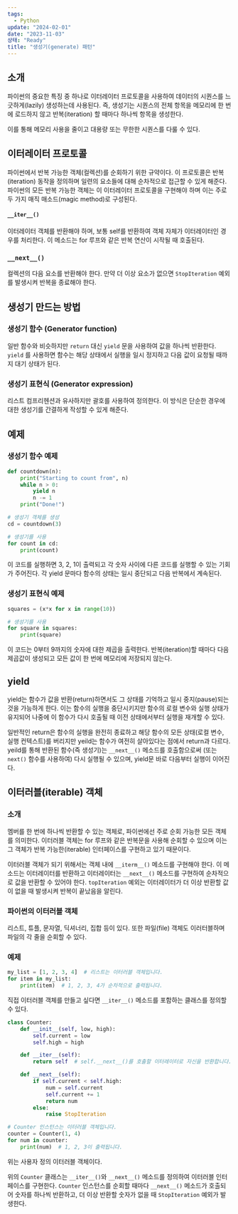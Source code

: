 ```yaml
---
tags:
  - Python
update: "2024-02-01"
date: "2023-11-03"
상태: "Ready"
title: "생성기(generate) 패턴"
---
```

## 소개

파이썬의 중요한 특징 중 하나로 이터레이터 프로토콜을 사용하여 데이터의 시퀀스를 느긋하게(lazily) 생성하는데 사용된다. 즉, 생성기는 시퀀스의 전체 항목을 메모리에 한 번에 로드하지 않고 반복(iteration) 할 때마다 하나씩 항목을 생성한다. 

이를 통해 메모리 사용을 줄이고 대용량 또는 무한한 시퀀스를 다룰 수 있다. 

## 이터레이터 프로토콜

파이썬에서 반복 가능한 객체(컬렉션)를 순회하기 위한 규약이다. 이 프로토콜은 반복(iteration) 동작을 정의하며 일련의 요소들에 대해 순차적으로 접근할 수 있게 해준다. 파이썬의 모든 반복 가능한 객체는 이 이터레이터 프로토콜을 구현해야 하며 이는 주로 두 가지 매직 매소드(magic method)로 구성된다. 

#### `__iter__()`

이터레이터 객체를 반환해야 하며, 보통 self를 반환하여 객체 자체가 이터레이터인 경우를 처리한다. 이 메소드는 for 루프와 같은 반복 연산이 시작될 때 호출된다. 

### `__next__()`

컬렉션의 다음 요소를 반환해야 한다. 만약 더 이상 요소가 없으면 `StopIteration` 예외를 발생시켜 반복을 종료해야 한다. 

## 생성기 만드는 방법

### 생성기 함수 (Generator function)

일반 함수와 비슷하지만 `return` 대신 `yield` 문을 사용하여 값을 하나씩 반환한다. `yield` 를 사용하면 함수는 해당 상태에서 실행을 일시 정지하고 다음 값이 요청될 때까지 대기 상태가 된다. 

### 생성기 표현식 (Generator expression)

리스트 컴프리헨션과 유사하지만 괄호를 사용하여 정의한다. 이 방식은 단순한 경우에 대한 생성기를 간결하게 작성할 수 있게 해준다. 

## 예제

### 생성기 함수 예제

```python
def countdown(n):
    print("Starting to count from", n)
    while n > 0:
        yield n
        n -= 1
    print("Done!")

# 생성기 객체를 생성
cd = countdown(3)

# 생성기를 사용
for count in cd:
    print(count)
```

이 코드를 실행하면 3, 2, 1이 출력되고 각 숫자 사이에 다른 코드를 실행할 수 있는 기회가 주어진다. 각 yield 문마다 함수의 상태는 일시 중단되고 다음 반복에서 계속된다. 

### 생성기 표현식 예제

```python
squares = (x*x for x in range(10))

# 생성기를 사용
for square in squares:
    print(square)
```

이 코드는 0부터 9까지의 숫자에 대한 제곱을 출력한다. 반복(iteration)할 때마다 다음 제곱값이 생성되고 모든 값이 한 번에 메모리에 저장되지 않는다. 

## yield

yield는 함수가 값을 반환(return)하면서도 그 상태를 기억하고 일시 중지(pause)되는 것을 가능하게 한다. 이는 함수의 실행을 중단시키지만 함수의 로컬 변수와 실행 상태가 유지되어 나중에 이 함수가 다시 호출될 때 이전 상태에서부터 실행을 재개할 수 있다. 

일반적인 return은 함수의 실행을 완전히 종료하고 해당 함수의 모든 상태(로컬 변수, 실행 컨텍스트)를 버리지만 yeild는 함수가 여전히 살아있다는 점에서 return과 다르다. yeild를 통해 반환된 함수(즉 생성기)는 `__next__()` 메소드를 호출함으로써 (또는 `next()` 함수를 사용하여) 다시 실행될 수 있으며, yield문 바로 다음부터 실행이 이어진다. 

## 이터러블(iterable) 객체

### 소개

멤버를 한 번에 하나씩 반환할 수 있는 객체로, 파이썬에선 주로 순회 가능한 모든 객체를 의미한다. 이터러블 객체는 for 루프와 같은 반복문을 사용해 순회할 수 있으며 이는 그 객체가 반복 가능한(iterable) 인터페이스를 구현하고 있기 때문이다. 

이터러블 객체가 되기 위해서는 객체 내에 `__iterm__()` 메소드를 구현해야 한다. 이 메소드는 이터레이터를 반환하고 이터레이터는 `__next__()` 메소드를 구현하여 순차적으로 값을 반환할 수 있어야 한다. `topIteration` 예외는 이터레이터가 더 이상 반환할 값이 없을 때 발생시켜 반복이 끝났음을 알린다.  

### 파이썬의 이터러블 객체

리스트, 튜플, 문자열, 딕셔너리, 집합 등이 있다. 또한 파일(file) 객체도 이러터블하며 파일의 각 줄을 순회할 수 있다. 

### 예제

```python
my_list = [1, 2, 3, 4]  # 리스트는 이터러블 객체입니다.
for item in my_list:
    print(item)  # 1, 2, 3, 4가 순차적으로 출력됩니다.
```

직접 이터러블 객체를 만들고 싶다면 `__iter__()` 메소드를 포함하는 클래스를 정의할 수 있다. 

```python
class Counter:
    def __init__(self, low, high):
        self.current = low
        self.high = high

    def __iter__(self):
        return self  # self.__next__()를 호출할 이터레이터로 자신을 반환합니다.

    def __next__(self):
        if self.current < self.high:
            num = self.current
            self.current += 1
            return num
        else:
            raise StopIteration

# Counter 인스턴스는 이터러블 객체입니다.
counter = Counter(1, 4)
for num in counter:
    print(num)  # 1, 2, 3이 출력됩니다.
```

위는 사용자 정의 이터러블 객체이다. 

위의 `Counter` 클래스는 `__iter__()`와 `__next__()` 메소드를 정의하여 이터러블 인터페이스를 구현한다. `Counter` 인스턴스를 순회할 때마다 `__next__()` 메소드가 호출되어 숫자를 하나씩 반환하고, 더 이상 반환할 숫자가 없을 때 `StopIteration` 예외가 발생한다.



